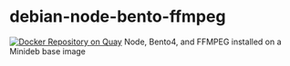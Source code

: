 # debian-node-bento-ffmpeg
[![Docker Repository on Quay](https://quay.io/repository/realeyes/debian-node-bento-ffmpeg/status "Docker Repository on Quay")](https://quay.io/repository/realeyes/debian-node-bento-ffmpeg)
Node, Bento4, and FFMPEG installed on a Minideb base image
